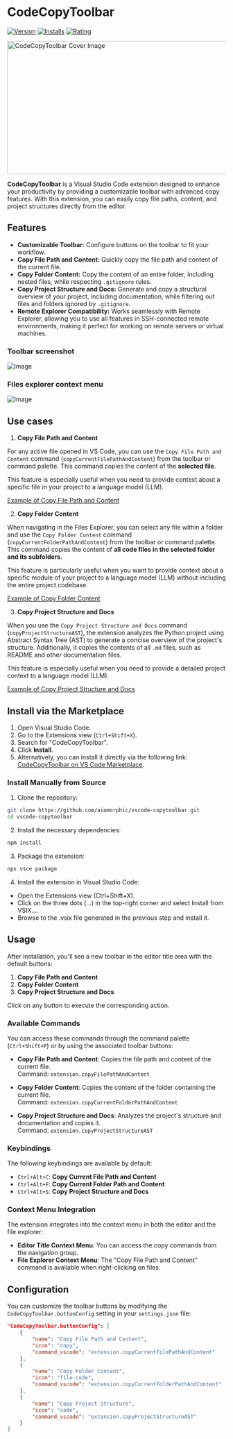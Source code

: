 # CodeCopyToolbar

[![Version](https://img.shields.io/visual-studio-marketplace/v/Aiomorphic.codecopytoolbar)](https://marketplace.visualstudio.com/items?itemName=Aiomorphic.codecopytoolbar)
[![Installs](https://img.shields.io/visual-studio-marketplace/i/Aiomorphic.codecopytoolbar)](https://marketplace.visualstudio.com/items?itemName=Aiomorphic.codecopytoolbar)
[![Rating](https://img.shields.io/visual-studio-marketplace/r/Aiomorphic.codecopytoolbar)](https://marketplace.visualstudio.com/items?itemName=Aiomorphic.codecopytoolbar)

<img src="resources/vs-code-extension-marketplace-cover-image.png" width="538" height="307" alt="CodeCopyToolbar Cover Image">

**CodeCopyToolbar** is a Visual Studio Code extension designed to enhance your productivity by providing a customizable toolbar with advanced copy features. With this extension, you can easily copy file paths, content, and project structures directly from the editor.

## Features

- **Customizable Toolbar:** Configure buttons on the toolbar to fit your workflow.
- **Copy File Path and Content:** Quickly copy the file path and content of the current file.
- **Copy Folder Content:** Copy the content of an entire folder, including nested files, while respecting `.gitignore` rules.
- **Copy Project Structure and Docs:** Generate and copy a structural overview of your project, including documentation, while filtering out files and folders ignored by `.gitignore`.
- **Remote Explorer Compatibility:** Works seamlessly with Remote Explorer, allowing you to use all features in SSH-connected remote environments, making it perfect for working on remote servers or virtual machines.

### Toolbar screenshot

![Image](resources/copytoolbar-toolbar.png)

### Files explorer context menu

![Image](resources/copytoolbar-context-menu.png)


## Use cases

1. **Copy File Path and Content**

For any active file opened in VS Code, you can use the `Copy File Path and Content` command (`copyCurrentFilePathAndContent`) from the toolbar or command palette. This command copies the content of the **selected file**.

This feature is especially useful when you need to provide context about a specific file in your project to a language model (LLM).

[Example of Copy File Path and Content](examples/single_file_copy.md)

2. **Copy Folder Content**

When navigating in the Files Explorer, you can select any file within a folder and use the `Copy Folder Content` command (`copyCurrentFolderPathAndContent`) from the toolbar or command palette. This command copies the content of **all code files in the selected folder and its subfolders**.

This feature is particularly useful when you want to provide context about a specific module of your project to a language model (LLM) without including the entire project codebase.

[Example of Copy Folder Content](examples/folder_copy.md)

3. **Copy Project Structure and Docs**

When you use the `Copy Project Structure and Docs` command (`copyProjectStructureAST`), the extension analyzes the Python project using Abstract Syntax Tree (AST) to generate a concise overview of the project's structure. Additionally, it copies the contents of all `.md` files, such as README and other documentation files.

This feature is especially useful when you need to provide a detailed project context to a language model (LLM).

[Example of Copy Project Structure and Docs](examples/project_structure.md)

## Install via the Marketplace

1. Open Visual Studio Code.
2. Go to the Extensions view (`Ctrl+Shift+X`).
3. Search for "CodeCopyToolbar".
4. Click **Install**.
5. Alternatively, you can install it directly via the following link: [CodeCopyToolbar on VS Code Marketplace](https://marketplace.visualstudio.com/items?itemName=Aiomorphic.codecopytoolbar).

### Install Manually from Source

1. Clone the repository:

```bash
git clone https://github.com/aiomorphic/vscode-copytoolbar.git
cd vscode-copytoolbar
```

2. Install the necessary dependencies:

```bash
npm install
```

3. Package the extension:

```bash
npx vsce package
```

4. Install the extension in Visual Studio Code:

- Open the Extensions view (Ctrl+Shift+X).
- Click on the three dots (...) in the top-right corner and select Install from VSIX....
- Browse to the .vsix file generated in the previous step and install it.

## Usage

After installation, you'll see a new toolbar in the editor title area with the default buttons:

1. **Copy File Path and Content**
2. **Copy Folder Content**
3. **Copy Project Structure and Docs**

Click on any button to execute the corresponding action.

### Available Commands

You can access these commands through the command palette (`Ctrl+Shift+P`) or by using the associated toolbar buttons:

- **Copy File Path and Content**: Copies the file path and content of the current file.  
    Command: `extension.copyFilePathAndContent`
    
- **Copy Folder Content**: Copies the content of the folder containing the current file.  
    Command: `extension.copyCurrentFolderPathAndContent`
    
- **Copy Project Structure and Docs**: Analyzes the project's structure and documentation and copies it.  
    Command: `extension.copyProjectStructureAST`
    

### Keybindings

The following keybindings are available by default:

- `Ctrl+Alt+C`: **Copy Current File Path and Content**
- `Ctrl+Alt+F`: **Copy Current Folder Path and Content**
- `Ctrl+Alt+S`: **Copy Project Structure and Docs**

### Context Menu Integration

The extension integrates into the context menu in both the editor and the file explorer:

- **Editor Title Context Menu**: You can access the copy commands from the navigation group.
- **File Explorer Context Menu**: The "Copy File Path and Content" command is available when right-clicking on files.

## Configuration

You can customize the toolbar buttons by modifying the `CodeCopyToolbar.buttonConfig` setting in your `settings.json` file:

```json
"CodeCopyToolbar.buttonConfig": [
    {
        "name": "Copy File Path and Content",
        "icon": "copy",
        "command_vscode": "extension.copyCurrentFilePathAndContent"
    },
    {
        "name": "Copy Folder Content",
        "icon": "file-code",
        "command_vscode": "extension.copyCurrentFolderPathAndContent"
    },
    {
        "name": "Copy Project Structure",
        "icon": "code",
        "command_vscode": "extension.copyProjectStructureAST"
    }
]
```